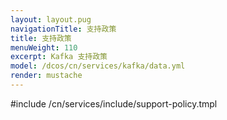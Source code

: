 ```yaml
---
layout: layout.pug
navigationTitle: 支持政策
title: 支持政策
menuWeight: 110
excerpt: Kafka 支持政策
model: /dcos/cn/services/kafka/data.yml
render: mustache
---
```


#include /cn/services/include/support-policy.tmpl
